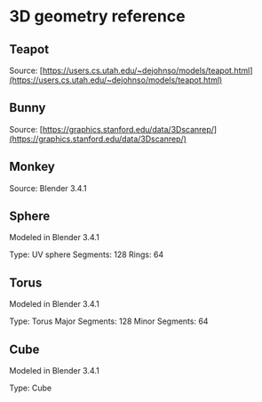 # 3D geometry reference

## Teapot

Source: [https://users.cs.utah.edu/~dejohnso/models/teapot.html](https://users.cs.utah.edu/~dejohnso/models/teapot.html)

## Bunny

Source: [https://graphics.stanford.edu/data/3Dscanrep/](https://graphics.stanford.edu/data/3Dscanrep/)

## Monkey

Source: Blender 3.4.1

## Sphere

Modeled in Blender 3.4.1

Type: UV sphere
Segments: 128
Rings: 64

## Torus

Modeled in Blender 3.4.1

Type: Torus
Major Segments: 128
Minor Segments: 64

## Cube

Modeled in Blender 3.4.1

Type: Cube
